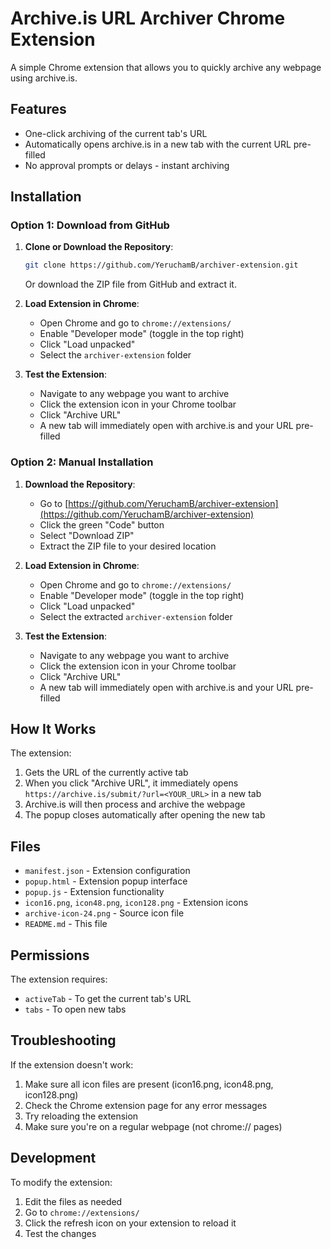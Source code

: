 # Archive.is URL Archiver Chrome Extension

A simple Chrome extension that allows you to quickly archive any webpage using archive.is.

## Features

- One-click archiving of the current tab's URL
- Automatically opens archive.is in a new tab with the current URL pre-filled
- No approval prompts or delays - instant archiving

## Installation

### Option 1: Download from GitHub

1. **Clone or Download the Repository**:
   ```bash
   git clone https://github.com/YeruchamB/archiver-extension.git
   ```
   Or download the ZIP file from GitHub and extract it.

2. **Load Extension in Chrome**:
   - Open Chrome and go to `chrome://extensions/`
   - Enable "Developer mode" (toggle in the top right)
   - Click "Load unpacked"
   - Select the `archiver-extension` folder

3. **Test the Extension**:
   - Navigate to any webpage you want to archive
   - Click the extension icon in your Chrome toolbar
   - Click "Archive URL"
   - A new tab will immediately open with archive.is and your URL pre-filled

### Option 2: Manual Installation

1. **Download the Repository**:
   - Go to [https://github.com/YeruchamB/archiver-extension](https://github.com/YeruchamB/archiver-extension)
   - Click the green "Code" button
   - Select "Download ZIP"
   - Extract the ZIP file to your desired location

2. **Load Extension in Chrome**:
   - Open Chrome and go to `chrome://extensions/`
   - Enable "Developer mode" (toggle in the top right)
   - Click "Load unpacked"
   - Select the extracted `archiver-extension` folder

3. **Test the Extension**:
   - Navigate to any webpage you want to archive
   - Click the extension icon in your Chrome toolbar
   - Click "Archive URL"
   - A new tab will immediately open with archive.is and your URL pre-filled

## How It Works

The extension:
1. Gets the URL of the currently active tab
2. When you click "Archive URL", it immediately opens `https://archive.is/submit/?url=<YOUR_URL>` in a new tab
3. Archive.is will then process and archive the webpage
4. The popup closes automatically after opening the new tab

## Files

- `manifest.json` - Extension configuration
- `popup.html` - Extension popup interface
- `popup.js` - Extension functionality
- `icon16.png`, `icon48.png`, `icon128.png` - Extension icons
- `archive-icon-24.png` - Source icon file
- `README.md` - This file

## Permissions

The extension requires:
- `activeTab` - To get the current tab's URL
- `tabs` - To open new tabs

## Troubleshooting

If the extension doesn't work:
1. Make sure all icon files are present (icon16.png, icon48.png, icon128.png)
2. Check the Chrome extension page for any error messages
3. Try reloading the extension
4. Make sure you're on a regular webpage (not chrome:// pages)

## Development

To modify the extension:
1. Edit the files as needed
2. Go to `chrome://extensions/`
3. Click the refresh icon on your extension to reload it
4. Test the changes

